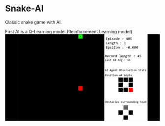 # Snake-AI
Classic snake game with AI. 

First AI is a Q-Learning model (Reinforcement Learning model)
![](gameplay1.gif)
